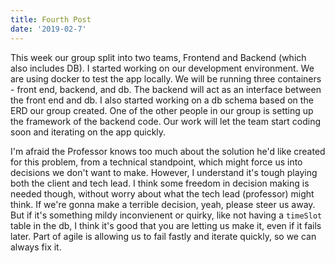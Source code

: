 ```yaml
---
title: Fourth Post
date: '2019-02-7'
---
```

 
 This week our group split into two teams, Frontend and Backend (which also includes DB). I started working on our development environment. We are using docker
 to test the app locally. We will be running three containers - front end, backend, and db. The backend will act as an interface between the front end and db. I also started working
 on a db schema based on the ERD our group created. One of the other people in our group is setting up the framework of the backend code. Our work will let the team start coding soon and 
 iterating on the app quickly. 

 I'm afraid the Professor knows too much about the solution he'd like created for this problem, from a technical standpoint, which might force us into decisions we don't want to make.
 However, I understand it's tough playing both the client and tech lead. I think some freedom in decision making is needed though, without worry about what the tech lead (professor) might think. If we're gonna make a terrible decision, yeah, please steer us away. But if it's something mildy inconvienent or quirky, like not having a `timeSlot` table in the db, I think it's good that you are letting us make it, even if it fails later. Part of agile is allowing us to fail fastly and iterate quickly, so we can always fix it. 

